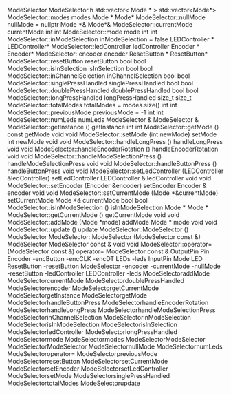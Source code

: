 ModeSelector ModeSelector.h std::vector\< Mode \* \>
std::vector\<Mode\*\> ModeSelector::modes modes Mode \* Mode\*
ModeSelector::nullMode nullMode = nullptr Mode \*& Mode\*&
ModeSelector::currentMode currentMode int int ModeSelector::mode mode
int int ModeSelector::inModeSelection inModeSelection = false
LEDController \* LEDController\* ModeSelector::ledController
ledController Encoder \* Encoder\* ModeSelector::encoder encoder
ResetButton \* ResetButton\* ModeSelector::resetButton resetButton bool
bool ModeSelector::isInSelection isInSelection bool bool
ModeSelector::inChannelSelection inChannelSelection bool bool
ModeSelector::singlePressHandled singlePressHandled bool bool
ModeSelector::doublePressHandled doublePressHandled bool bool
ModeSelector::longPressHandled longPressHandled size\_t size\_t
ModeSelector::totalModes totalModes = modes.size() int int
ModeSelector::previousMode previousMode = -1 int int
ModeSelector::numLeds numLeds ModeSelector & ModeSelector &
ModeSelector::getInstance () getInstance int int ModeSelector::getMode
() const getMode void void ModeSelector::setMode (int newMode) setMode
int newMode void void ModeSelector::handleLongPress () handleLongPress
void void ModeSelector::handleEncoderRotation () handleEncoderRotation
void void ModeSelector::handleModeSelectionPress ()
handleModeSelectionPress void void ModeSelector::handleButtonPress ()
handleButtonPress void void ModeSelector::setLedController
(LEDController &ledController) setLedController LEDController &
ledController void void ModeSelector::setEncoder (Encoder &encoder)
setEncoder Encoder & encoder void void ModeSelector::setCurrentMode
(Mode \*&currentMode) setCurrentMode Mode \*& currentMode bool bool
ModeSelector::isInModeSelection () isInModeSelection Mode \* Mode \*
ModeSelector::getCurrentMode () getCurrentMode void void
ModeSelector::addMode (Mode \*mode) addMode Mode \* mode void void
ModeSelector::update () update ModeSelector::ModeSelector ()
ModeSelector ModeSelector::ModeSelector (ModeSelector const &)
ModeSelector ModeSelector const & void void ModeSelector::operator=
(ModeSelector const &) operator= ModeSelector const & OutputPin Pin
Encoder -encButton -encCLK -encDT LEDs -leds InputPin Mode LED
ResetButton -resetButton ModeSelector -encoder -currentMode -nullMode
-resetButton -ledController LEDController -leds ModeSelectoraddMode
ModeSelectorcurrentMode ModeSelectordoublePressHandled
ModeSelectorencoder ModeSelectorgetCurrentMode ModeSelectorgetInstance
ModeSelectorgetMode ModeSelectorhandleButtonPress
ModeSelectorhandleEncoderRotation ModeSelectorhandleLongPress
ModeSelectorhandleModeSelectionPress ModeSelectorinChannelSelection
ModeSelectorinModeSelection ModeSelectorisInModeSelection
ModeSelectorisInSelection ModeSelectorledController
ModeSelectorlongPressHandled ModeSelectormode ModeSelectormodes
ModeSelectorModeSelector ModeSelectorModeSelector ModeSelectornullMode
ModeSelectornumLeds ModeSelectoroperator= ModeSelectorpreviousMode
ModeSelectorresetButton ModeSelectorsetCurrentMode
ModeSelectorsetEncoder ModeSelectorsetLedController ModeSelectorsetMode
ModeSelectorsinglePressHandled ModeSelectortotalModes ModeSelectorupdate
